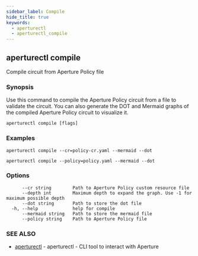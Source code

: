 ```yaml
---
sidebar_label: Compile
hide_title: true
keywords:
  - aperturectl
  - aperturectl_compile
---
```


## aperturectl compile

Compile circuit from Aperture Policy file

### Synopsis

Use this command to compile the Aperture Policy circuit from a file to validate
the circuit. You can also generate the DOT and Mermaid graphs of the compiled
Aperture Policy circuit to visualize it.

```
aperturectl compile [flags]
```

### Examples

```
aperturectl compile --cr=policy-cr.yaml --mermaid --dot

aperturectl compile --policy=policy.yaml --mermaid --dot
```

### Options

```
      --cr string        Path to Aperture Policy custom resource file
      --depth int        Maximum depth to expand the graph. Use -1 for maximum possible depth
      --dot string       Path to store the dot file
  -h, --help             help for compile
      --mermaid string   Path to store the mermaid file
      --policy string    Path to Aperture Policy file
```

### SEE ALSO

- [aperturectl](/reference/aperturectl/aperturectl.md) - aperturectl - CLI tool
  to interact with Aperture
